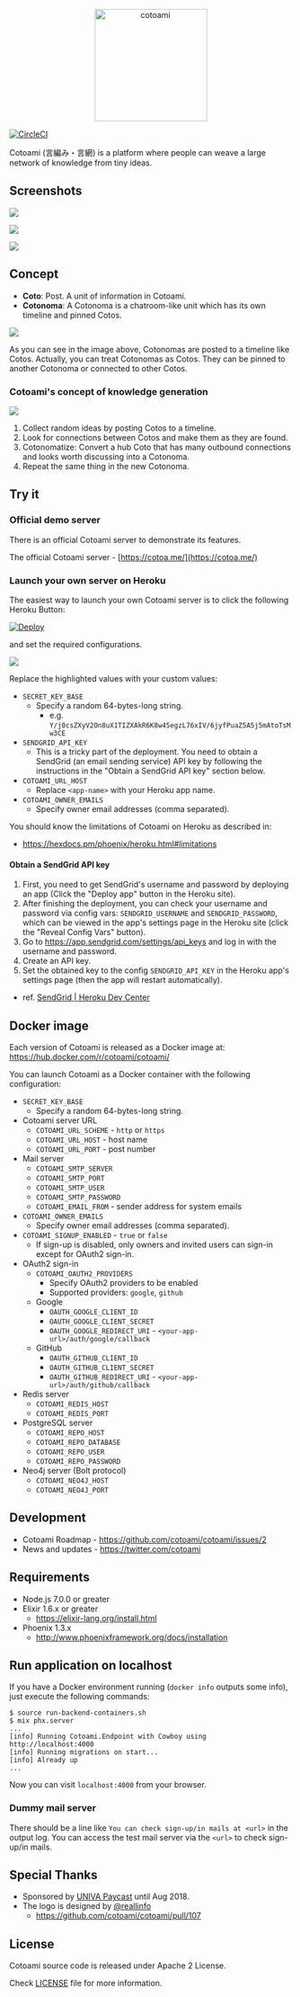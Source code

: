 <p align="center"><img src="assets/static/images/logo/vertical.png" alt="cotoami" height="200px"></p>


[![CircleCI](https://circleci.com/gh/cotoami/cotoami.svg?style=svg)](https://circleci.com/gh/cotoami/cotoami)

Cotoami (言編み・言網) is a platform where people can weave a large network of knowledge from tiny ideas.


## Screenshots

![](docs/images/timeline-and-pinned-docs.png)

![](docs/images/timeline-and-graph.png)

![](docs/images/screenshot-mobile.png)


## Concept

* **Coto**: Post. A unit of information in Cotoami.
* **Cotonoma**: A Cotonoma is a chatroom-like unit which has its own timeline and pinned Cotos.

![](docs/images/cotonoma.png)

As you can see in the image above, Cotonomas are posted to a timeline like Cotos.
Actually, you can treat Cotonomas as Cotos. They can be pinned to another
Cotonoma or connected to other Cotos.

### Cotoami's concept of knowledge generation

![](docs/images/cotoami-concept.png)

1. Collect random ideas by posting Cotos to a timeline.
2. Look for connections between Cotos and make them as they are found.
3. Cotonomatize: Convert a hub Coto that has many outbound connections and looks worth discussing into a Cotonoma.
4. Repeat the same thing in the new Cotonoma.


## Try it

### Official demo server

There is an official Cotoami server to demonstrate its features.

The official Cotoami server - [https://cotoa.me/](https://cotoa.me/)

### Launch your own server on Heroku

The easiest way to launch your own Cotoami server is to click the following Heroku Button:

[![Deploy](https://www.herokucdn.com/deploy/button.svg)](https://heroku.com/deploy)

and set the required configurations.

![](docs/images/cotoami-heroku-configs.png)

Replace the highlighted values with your custom values:

* `SECRET_KEY_BASE`
    * Specify a random 64-bytes-long string.
        * e.g. `Y/j0csZXyV2On8uX1TIZXAkR6K8w45egzL76xIV/6jyfPuaZ5A5j5mAtoTsMw3CE`
* `SENDGRID_API_KEY`
    * This is a tricky part of the deployment. You need to obtain a SendGrid (an email sending service) API key by following the instructions in the "Obtain a SendGrid API key" section below.
* `COTOAMI_URL_HOST`
    * Replace `<app-name>` with your Heroku app name.
* `COTOAMI_OWNER_EMAILS`
    * Specify owner email addresses (comma separated).

You should know the limitations of Cotoami on Heroku as described in:

* <https://hexdocs.pm/phoenix/heroku.html#limitations>
    
#### Obtain a SendGrid API key

1. First, you need to get SendGrid's username and password by deploying an app (Click the "Deploy app" button in the Heroku site).
2. After finishing the deployment, you can check your username and password via config vars: `SENDGRID_USERNAME` and `SENDGRID_PASSWORD`, which can be viewed in the app's settings page in the Heroku site (click the "Reveal Config Vars" button).
3. Go to <https://app.sendgrid.com/settings/api_keys> and log in with the username and password.
4. Create an API key.
5. Set the obtained key to the config `SENDGRID_API_KEY` in the Heroku app's settings page (then the app will restart automatically).

* ref. [SendGrid \| Heroku Dev Center](https://devcenter.heroku.com/articles/sendgrid)


## Docker image

Each version of Cotoami is released as a Docker image at: https://hub.docker.com/r/cotoami/cotoami/

You can launch Cotoami as a Docker container with the following configuration:

* `SECRET_KEY_BASE`
    * Specify a random 64-bytes-long string.
* Cotoami server URL 
    * `COTOAMI_URL_SCHEME` - `http` or `https`
    * `COTOAMI_URL_HOST` - host name
    * `COTOAMI_URL_PORT` - post number
* Mail server
    * `COTOAMI_SMTP_SERVER`
    * `COTOAMI_SMTP_PORT`
    * `COTOAMI_SMTP_USER`
    * `COTOAMI_SMTP_PASSWORD`
    * `COTOAMI_EMAIL_FROM` - sender address for system emails
* `COTOAMI_OWNER_EMAILS`
    * Specify owner email addresses (comma separated).
* `COTOAMI_SIGNUP_ENABLED` - `true` or `false`
    * If sign-up is disabled, only owners and invited users can sign-in except for OAuth2 sign-in.
* OAuth2 sign-in
    * `COTOAMI_OAUTH2_PROVIDERS`
        * Specify OAuth2 providers to be enabled
        * Supported providers: `google`, `github`
    * Google
        * `OAUTH_GOOGLE_CLIENT_ID`
        * `OAUTH_GOOGLE_CLIENT_SECRET`
        * `OAUTH_GOOGLE_REDIRECT_URI` - `<your-app-url>/auth/google/callback`
    * GitHub
        * `OAUTH_GITHUB_CLIENT_ID`
        * `OAUTH_GITHUB_CLIENT_SECRET`
        * `OAUTH_GITHUB_REDIRECT_URI` - `<your-app-url>/auth/github/callback`
* Redis server
    * `COTOAMI_REDIS_HOST`
    * `COTOAMI_REDIS_PORT`
* PostgreSQL server
    * `COTOAMI_REPO_HOST`
    * `COTOAMI_REPO_DATABASE`
    * `COTOAMI_REPO_USER`
    * `COTOAMI_REPO_PASSWORD`
* Neo4j server (Bolt protocol)
    * `COTOAMI_NEO4J_HOST`
    * `COTOAMI_NEO4J_PORT` 


## Development

* Cotoami Roadmap - https://github.com/cotoami/cotoami/issues/2
* News and updates - https://twitter.com/cotoami


## Requirements

* Node.js 7.0.0 or greater
* Elixir 1.6.x or greater
    * https://elixir-lang.org/install.html
* Phoenix 1.3.x
    * http://www.phoenixframework.org/docs/installation


## Run application on localhost

If you have a Docker environment running (`docker info` outputs some info), just execute the following commands:

```
$ source run-backend-containers.sh 
$ mix phx.server
...
[info] Running Cotoami.Endpoint with Cowboy using http://localhost:4000
[info] Running migrations on start...
[info] Already up
...
```

Now you can visit `localhost:4000` from your browser.

### Dummy mail server

There should be a line like `You can check sign-up/in mails at <url>` in the output log.
You can access the test mail server via the `<url>` to check sign-up/in mails.


## Special Thanks

* Sponsored by [UNIVA Paycast](https://www.univapay.com) until Aug 2018.
* The logo is designed by [@reallinfo](https://github.com/reallinfo)
    * https://github.com/cotoami/cotoami/pull/107


## License

Cotoami source code is released under Apache 2 License.

Check [LICENSE](LICENSE) file for more information.
